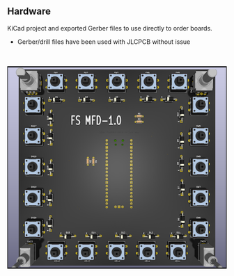 ## Hardware

KiCad project and exported Gerber files to use directly to order boards.

* Gerber/drill files have been used with JLCPCB without issue

<br><br>
![image](https://github.com/exyn/FS-MFD/blob/main/Misc/FS%20MFD-1.0alpha.png)
